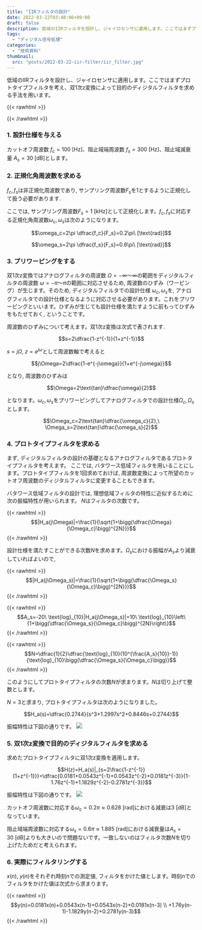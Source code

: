 ```yaml
---
title: "IIRフィルタの設計"
date: 2022-03-22T03:48:06+09:00
draft: false
description: 低域のIIRフィルタを設計し、ジャイロセンサに適用します。ここではまずプロトタイプフィルタを考え、双1次z変換によって目的のディジタルフィルタを求める手法を用います。
tags:
  - "ディジタル信号処理"
categories:
  - "技術資料"
thumbnail:
  src: "posts/2022-03-22-iir-filter/iir_filter.jpg"
---
```


低域のIIRフィルタを設計し、ジャイロセンサに適用します。ここではまずプロトタイプフィルタを考え、双1次z変換によって目的のディジタルフィルタを求める手法を用います。

<!--more-->

{{< rawhtml >}}
<script src="https://cdnjs.cloudflare.com/ajax/libs/mathjax/2.7.4/MathJax.js?config=TeX-AMS-MML_HTMLorMML"></script>
<script type="text/x-mathjax-config">
    MathJax.Hub.Config({tex2jax: {inlineMath: [['$','$'], ['\\(','\\)']]}});
</script>
{{< /rawhtml >}}

### 1. 設計仕様を与える
カットオフ周波数 $f_c=100\ [\text{Hz}]$、阻止域端周波数 $f_s=300\ [\text{Hz}]$、阻止域減衰量 $A_s=30\ [\text{dB}]$とします。
### 2. 正規化角周波数を求める
$f_c, f_s$は非正規化周波数であり, サンプリング周波数$F_s$を$1$とするように正規化して扱う必要があります. 

ここでは, サンプリング周波数$F_s=1\ [\text{kHz}]$として正規化します。$f_c, f_s$に対応する正規化角周波数$\omega_c, \omega_s$は次のようになります。

$$\omega_c=2\pi \dfrac{f_c}{F_s}=0.2\pi\ [\text{rad}]$$

$$\omega_s=2\pi \dfrac{f_s}{F_s}=0.6\pi\ [\text{rad}]$$

### 3. プリワーピングをする
双1次z変換ではアナログフィルタの周波数 $\Omega=-\infty〜\infty$の範囲をディジタルフィルタの周波数 $\omega=-\pi〜\pi$の範囲に対応させるため, 周波数のひずみ（ワーピング）が生じます。そのため, ディジタルフィルタでの設計仕様 $\omega_c, \omega_s$を, アナログフィルタでの設計仕様となるように対応させる必要があります。これをプリワーピングといいます。ひずみが生じても設計仕様を満たすように前もってひずみをもたせておく, ということです。

周波数のひずみについて考えます。双1次z変換は次式で表されます.

$$s=2\dfrac{1-z^{-1}}{1+z^{-1}}$$

$s=j\Omega,\ z=e^{j\omega}$として周波数軸で考えると

$$j\Omega=2\dfrac{1-e^{-j\omega}}{1+e^{-j\omega}}$$

となり, 周波数のひずみは

$$\Omega=2\text{tan}\dfrac{\omega}{2}$$

となります。$\omega_c, \omega_s$をプリワーピングしてアナログフィルタでの設計仕様$\Omega_c, \Omega_s$とします。

$$\Omega_c=2\text{tan}\dfrac{\omega_c}{2},\ \Omega_s=2\text{tan}\dfrac{\omega_s}{2}$$

### 4. プロトタイプフィルタを求める
まず, ディジタルフィルタの設計の基礎となるアナログフィルタであるプロトタイプフィルタを考えます。
ここでは, バタワース低域フィルタを用いることにします。プロトタイプフィルタを1回求めておけば, 周波数変換によって所望のカットオフ周波数のディジタルフィルタに変更することもできます。

バタワース低域フィルタの設計では, 理想低域フィルタの特性に近似するために次の振幅特性が用いられます。
$N$はフィルタの次数です。

{{< rawhtml >}}
$$|H_a(j\Omega)|=\frac{1}{\sqrt{1+\bigg(\dfrac{\Omega}{\Omega_c}\bigg)^{2N}}}$$
{{< /rawhtml >}}

設計仕様を満たすことができる次数$N$を求めます。$\Omega_s$における振幅が$A_s$より減衰していればよいので,

{{< rawhtml >}}
$$|H_a(j\Omega_s)|=\frac{1}{\sqrt{1+\bigg(\dfrac{\Omega_s}{\Omega_c}\bigg)^{2N}}}$$
{{< /rawhtml >}}

{{< rawhtml >}}
$$A_s=-20\ \text{log}_{10}|H_a(j\Omega_s)|=10\ \text{log}_{10}\left\{1+\bigg(\dfrac{\Omega_s}{\Omega_c}\bigg)^{2N}\right\}$$
{{< /rawhtml >}}

{{< rawhtml >}}
$$N=\dfrac{1}{2}\dfrac{\text{log}_{10}(10^{\frac{A_s}{10}}-1)}{\text{log}_{10}\bigg(\dfrac{\Omega_s}{\Omega_c}\bigg)}$$
{{< /rawhtml >}}

このようにしてプロトタイプフィルタの次数$N$が求まります。$N$は切り上げて整数とします。

$N=3$と求まり, プロトタイプフィルタは次のようになりました。

$$H_a(s)=\dfrac{0.2744}{s^3+1.2997s^2+0.8446s+0.2744}$$

振幅特性は下図の通りです。
![](https://i.imgur.com/KsTMu5R.jpg)
### 5. 双1次z変換で目的のディジタルフィルタを求める
求めたプロトタイプフィルタに双1次z変換を適用します。

$$H(z)=H_a(s)|_{s=2\frac{1-z^{-1}}{1+z^{-1}}}=\dfrac{0.0181+0.0543z^{-1}+0.0543z^{-2}+0.0181z^{-3}}{1-1.76z^{-1}+1.1829z^{-2}-0.2781z^{-3}}$$

振幅特性は下図の通りです。
![](https://i.imgur.com/qrJNXX7.jpg)

カットオフ周波数に対応する$\omega_c=0.2\pi\approx0.628\ [\text{rad}]$における減衰は$3\ [\text{dB}]$となっています。

阻止域端周波数に対応する$\omega_s=0.6\pi\approx1.885\ [\text{rad}]$における減衰量は$A_s=30\ [\text{dB}]$よりも大きいので問題ないです。一致しないのはフィルタ次数$N$を切り上げたためだと考えられます。
### 6. 実際にフィルタリングする
$x(n),\ y(n)$をそれぞれ時刻$n$での測定値, フィルタをかけた値とします。時刻$n$でのフィルタをかけた値は次式から求まります。

{{< rawhtml >}}
$$y(n)=0.0181x(n)+0.0543x(n-1)+0.0543x(n-2)+0.0181x(n-3) \\
+1.76y(n-1)-1.1829y(n-2)+0.2781y(n-3)$$
{{< /rawhtml >}}

<!--
ジャイロセンサから取得した$x,\ y$ それぞれ$M=126(=2^7)$個のデータを離散フーリエ変換して比較しました。
#### フィルタをかけない場合の離散フーリエ変換
$$X(k)=\sum_{n=0}^{M-1}x(n)e^{-j\frac{2\pi}{M}kn}$$

![](https://i.imgur.com/rkGsG9Z.jpg)
#### フィルタをかけた場合の離散フーリエ変換
$$Y(k)=\sum_{n=0}^{M-1}y(n)e^{-j\frac{2\pi}{M}kn}$$

![](https://i.imgur.com/j5UJoCu.jpg)

非正規化周波数の間隔は$\Delta F=\dfrac{F_s}{M}\approx7.94\ [\text{Hz}]$です。
-->
